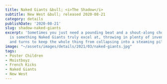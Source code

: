 ```yaml
---
title: Naked Giants &bull; <i>The Shadow</i>
subtitle: New West &bull; released 2020-08-21
category: details
publishDate: '2020-08-21'
slug: shadow-naked-giants
excerpt: 'Sometimes you just need a pounding beat and a shout-along chorus, and this
  is something Naked Giants truly excel at, throwing in plenty of inventive twists
  and turns to keep the whole thing from collapsing into a steaming pile of riffs. '
image: "~/assets/images/details/2021/03/naked-giants.jpg"
tags:
- Poster Children
- Moistboyz
- French Kicks
- Naked Giants
- New West
---
```


